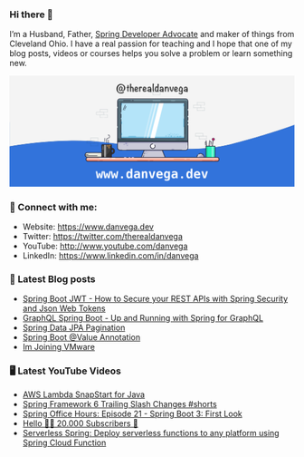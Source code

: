 ### Hi there 👋

I’m a Husband, Father, [Spring Developer Advocate](https://tanzu.vmware.com/developer/advocates/) and maker of things from Cleveland Ohio. I have a real passion for teaching and I hope that one of my blog posts, videos or courses helps you solve a problem or learn something new.

![Profile Header](./github_profile_header.png)

### 🤝 Connect with me:

- Website: https://www.danvega.dev
- Twitter: https://twitter.com/therealdanvega
- YouTube: http://www.youtube.com/danvega
- LinkedIn: https://www.linkedin.com/in/danvega

### 📝 Latest Blog posts

<!-- BLOG-POST-LIST:START -->
- [Spring Boot JWT - How to Secure your REST APIs with Spring Security and Json Web Tokens](https://www.danvega.dev/blog/2022/09/06/spring-security-jwt)
- [GraphQL Spring Boot - Up and Running with Spring for GraphQL](https://www.danvega.dev/blog/2022/05/17/spring-for-graphql)
- [Spring Data JPA Pagination](https://www.danvega.dev/blog/2022/05/12/spring-data-jpa-pagination)
- [Spring Boot @Value Annotation](https://www.danvega.dev/blog/2022/05/11/spring-boot-value-annotation)
- [Im Joining VMware](https://www.danvega.dev/blog/2022/01/24/im-joining-vmware)
<!-- BLOG-POST-LIST:END -->

### 🖥 Latest YouTube Videos

<!-- YOUTUBE:START -->
- [AWS Lambda SnapStart for Java](https://www.youtube.com/watch?v=L2oJ-nL-Zfk)
- [Spring Framework 6 Trailing Slash Changes #shorts](https://www.youtube.com/watch?v=C_njlumpFc4)
- [Spring Office Hours: Episode 21 - Spring Boot 3: First Look](https://www.youtube.com/watch?v=KF1EffD9-ao)
- [Hello 👋🏻 20.000 Subscribers 🙏](https://www.youtube.com/watch?v=hsMKOirkLZU)
- [Serverless Spring: Deploy serverless functions to any platform using Spring Cloud Function](https://www.youtube.com/watch?v=gj1DDymw5iY)
<!-- YOUTUBE:END -->
